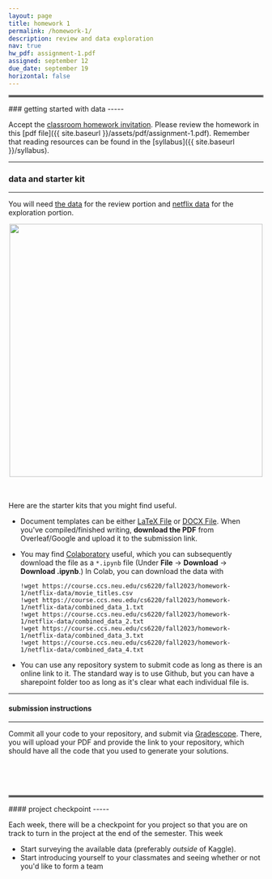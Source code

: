 ```yaml
---
layout: page
title: homework 1
permalink: /homework-1/
description: review and data exploration
nav: true
hw_pdf: assignment-1.pdf
assigned: september 12
due_date: september 19
horizontal: false
---
```


<hr style="border:2px solid gray">
### getting started with data
-----

Accept the [classroom homework invitation](https://classroom.github.com/). Please review the homework in this [pdf file]({{ site.baseurl }}/assets/pdf/assignment-1.pdf). Remember that reading resources can be found in the [syllabus]({{ site.baseurl }}/syllabus).

-----
### data and starter kit
-----

You will need [the data](https://course.ccs.neu.edu/cs6220/fall2023/homework-1/) for the review portion and [netflix data](https://www.kaggle.com/datasets/netflix-inc/netflix-prize-data) for the exploration portion.

<center>
<img src="https://assets3.thrillist.com/v1/image/2677184/792x528/scale;webp=auto;jpeg_quality=60.jpg" width="500" height="auto">
</center>
<br>
<br>

Here are the starter kits that you might find useful.

* Document templates can be either [LaTeX File](https://www.overleaf.com/read/gbwryydmdjhv) or [DOCX File](https://docs.google.com/document/d/1Q8fpJo-gF_L0_TwUdw5E7x7faOAStK4n). When you've compiled/finished writing, **download the PDF** from Overleaf/Google and upload it to the submission link.

* You may find [Colaboratory](http://colab.research.google.com) useful, which you can subsequently download the file as a `*.ipynb` file (Under **File** &rarr; **Download** &rarr; **Download .ipynb**.) In Colab, you can download the data with 

  ```
  !wget https://course.ccs.neu.edu/cs6220/fall2023/homework-1/netflix-data/movie_titles.csv
  !wget https://course.ccs.neu.edu/cs6220/fall2023/homework-1/netflix-data/combined_data_1.txt
  !wget https://course.ccs.neu.edu/cs6220/fall2023/homework-1/netflix-data/combined_data_2.txt
  !wget https://course.ccs.neu.edu/cs6220/fall2023/homework-1/netflix-data/combined_data_3.txt
  !wget https://course.ccs.neu.edu/cs6220/fall2023/homework-1/netflix-data/combined_data_4.txt
  ```

* You can use any repository system to submit code as long as there is an online link to it. The standard way is to use Github, but you can have a sharepoint folder too as long as it's clear what each individual file is.

-----
#### submission instructions
-----

Commit all your code to your repository, and submit via [Gradescope](https://www.gradescope.com/courses/494275). There, you will upload your PDF and provide the link to your repository, which should have all the code that you used to generate your solutions.

<br><br><br>
<hr style="border:2px solid gray">
#### project checkpoint
-----

Each week, there will be a checkpoint for you project so that you are on track to turn in the project at the end of the semester. This week

* Start surveying the available data (preferably *outside* of Kaggle).
* Start introducing yourself to your classmates and seeing whether or not you'd like to form a team

